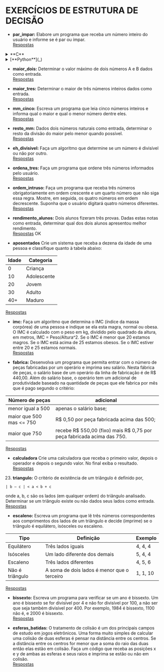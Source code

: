 # EXERCÍCIOS DE ESTRUTURA DE DECISÃO

- **par_impar:** Elabore um programa que receba um número inteiro do usuário e informe se é par ou ímpar.  
[Respostas](01_condicionais/par_impar.md)

<details><summary>**C**</summary>

```c
#include <stdio.h>

int main() {
  int numero;
  printf("Digite um numero inteiro: ");
  scanf("%d", &numero);

  //Se um numero qualquer dividido por 2 tiver resto zero sera PAR  
  if (numero % 2 == 0)
      printf("Par\n");
  else
      printf("Impar\n");

  return 0;
}
```

</details>

<details><summary>[**Python**](_)</summary>()

```python
numero = int(input("Digite um numero inteiro: "))
#Se um numero qualquer dividido por 2 tiver resto zero sera PAR  
if numero % 2 == 0:
  print "Par"
else
  print "Impar"
```

</details>

- **maior_dois:** Determinar o valor máximo de dois números A e B dados como entrada.  
[Respostas](01_condicionais/maior_dois.md)  

- **maior_tres:** Determinar o maior de três números inteiros dados como entrada.  
[Respostas](01_condicionais/maior_tres.md)  

- **mm_cinco:** Escreva um programa que leia cinco números inteiros e informa qual o maior e qual o menor número dentre eles.  
[Respostas](01_condicionais/mm_cinco.md)

- **resto_mm:** Dados dois números naturais como entrada, determinar o resto da divisão do maior pelo menor quando possível.  
[Respostas](01_condicionais/resto_mm.md)  

- **eh_divisivel:** Faça um algoritmo que determine se um número é divisível ou não por outro.  
[Respostas](01_condicionais/eh_divisivel.md)

- **ordena_tres:** Faça um programa que ordene três números informados pelo usuário.  
[Respostas](01_condicionais/ordena_tres.md)  

- **ordem_intruso:** Faça um programa que receba três números obrigatoriamente em ordem crescente e
um quarto número que não siga essa regra. Mostre, em seguida, os quatro números em
ordem decrescente. Suponha que o usuário digitará quatro números diferentes.  
[Respostas](01_condicionais/ordem_intruso.md)  

- **rendimento_alunos:** Dois alunos fizeram três provas. Dadas estas notas como entrada, determinar qual dos
dois alunos apresentou melhor rendimento.  
[Respostas](01_condicionais/rendimento_alunos.md)  OK

- **aposentados** Crie um sistema que receba a dezena da idade de uma pessoa e classifique quanto à
 tabela abaixo:

Idade | Categoria
------|----------
0     | Criança
10    | Adolescente
20    | Jovem
30    | Adulto
40+   | Maduro

[Respostas](01_condicionais/aposentados.md)

- **imc:** Faça um algoritmo que determina o IMC (índice da massa corpórea) de uma pessoa e indique se ela esta magra, normal ou obesa. O IMC é calculado com o peso em kg, dividido pelo quadrado da altura, em metros, IMC = Peso/Altura^2. Se o IMC é menor que 20 estamos magros. Se o IMC está acima de 25 estamos obesos. Se o IMC estiver entre 20 e 25 estamos normais.  
[Respostas](01_condicionais/imc.md)

- **fabrica:** Desenvolva um programa que permita entrar com o número de peças fabricadas por um operário e imprima seu salário. Nesta fábrica de peças, o salário base de um operário da linha de fabricação é de R$
440,00. Além do salário base, o operário tem um adicional de produtividade baseado na quantidade de peças que ele fabrica por mês que é pago segundo o critério:

Número de peças | adicional
----------------|----------
menor igual a 500| apenas o salário base;
maior que 500 mas <= 750 | R$ 0,50 por peça fabricada acima das 500;
maior que 750| recebe R$ 550,00 (fixo) mais R$ 0,75 por peça fabricada acima das 750.  
[Respostas](01_condicionais/fabrica.md)

- **calculadora** Crie uma calculadora que receba o primeiro valor, depois o operador e depois o
segundo valor. No final exiba o resultado.  
[Respostas](01_condicionais/calculadora.md)

23.  **triangulo:** O critério de existência de um triângulo é definido por,
```
| b – c | < a < b + c
```
onde a, b, c são os lados (em qualquer ordem) do triângulo analisado. Determinar se um triângulo existe ou não dados seus lados como entrada.  
[Respostas](01_condicionais/triangulo.md)

- **escaleno:** Escreva um programa que lê três números correspondentes aos comprimentos dos lados de um triângulo e decide (imprime) se o triângulo é equilátero, isósceles ou escaleno.

Tipo | Definição | Exemplo
-----|-----------|--------
Equilátero | Três lados iguais | 4, 4, 4
Isósceles | Um lado diferente dos demais | 5, 4, 4
Escaleno | Três lados diferentes | 4, 5, 6
Não é triângulo | A soma de dois lados é menor que o terceiro | 1, 1, 10

[Respostas](01_condicionais/escaleno.md)

- **bissexto:** Escreva um programa para verificar se um ano é bissexto. Um ano é bissexto se for divisível por 4 e não for divisível por 100, a não ser que seja também divisível por 400. Por exemplo, 1984 é bissexto, 1100 não é, e 2000 é bissexto.  
[Respostas](01_condicionais/bissexto.md)

- **esferas_batidas:** O tratamento de colisão é um dos principais campos de estudo em jogos eletrônicos.
Uma forma muito simples de calcular uma colisão de duas esferas é pensar na distância entre os centros. Se a distância entre os centros for menor que a soma do raio das duas então elas estão em colisão. Faça um código que receba as posições x e y de ambas as esferas e seus raios e imprima se estão ou não em colisão.  
[Respostas](01_condicionais/esferas_batidas.md)  
